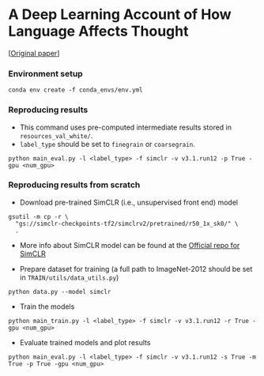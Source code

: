 # A Deep Learning Account of How Language Affects Thought
\[[Original paper](https://www.tandfonline.com/doi/full/10.1080/23273798.2021.2001023)\]

### Environment setup
```
conda env create -f conda_envs/env.yml
```
 
### Reproducing results 
* This command uses pre-computed intermediate results stored in `resources_val_white/`.
* `label_type` should be set to `finegrain` or `coarsegrain`.
```
python main_eval.py -l <label_type> -f simclr -v v3.1.run12 -p True -gpu <num_gpu>
```

### Reproducing results from scratch
* Download pre-trained SimCLR (i.e., unsupervised front end) model
```
gsutil -m cp -r \
  "gs://simclr-checkpoints-tf2/simclrv2/pretrained/r50_1x_sk0/" \
  .
```
* More info about SimCLR model can be found at the [Official repo for SimCLR](https://github.com/google-research/simclr/tree/master/tf2)
  
* Prepare dataset for training (a full path to ImageNet-2012 should be set in `TRAIN/utils/data_utils.py`)
```
python data.py --model simclr
```
* Train the models
```
python main_train.py -l <label_type> -f simclr -v v3.1.run12 -r True -gpu <num_gpu>
```
* Evaluate trained models and plot results
```
python main_eval.py -l <label_type> -f simclr -v v3.1.run12 -s True -m True -p True -gpu <num_gpu>
```
